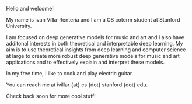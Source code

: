 Hello and welcome!

My name is Ivan Villa-Renteria and I am a CS coterm student at Stanford University.

I am focused on deep generative models for music and art and I also have additonal interests in both theoretical and interpretable deep learning. My aim is to use theoretical insights from deep learning and computer science at large to create more robust deep generative models for music and art applications and to effectively explain and interpret these models.

In my free time, I like to cook and play electric guitar.

You can reach me at ivillar {at} cs {dot} stanford {dot} edu. 

Check back soon for more cool stuff!
